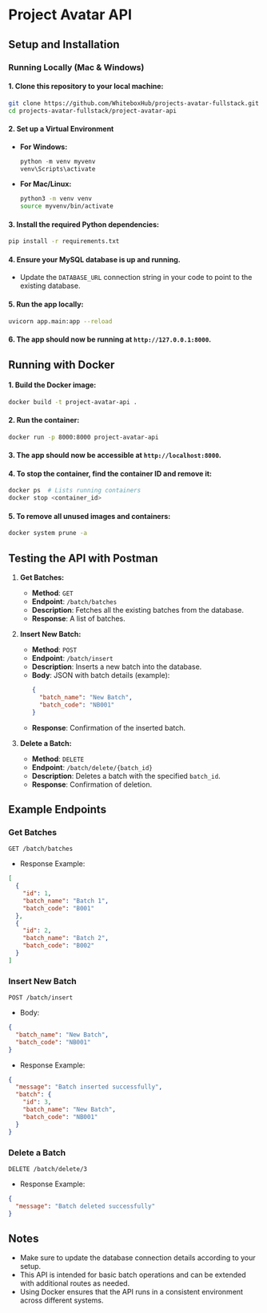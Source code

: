 # Project Avatar API

## Setup and Installation

### Running Locally (Mac & Windows)

#### 1. Clone this repository to your local machine:
```bash
git clone https://github.com/WhiteboxHub/projects-avatar-fullstack.git
cd projects-avatar-fullstack/project-avatar-api
```

#### 2. Set up a Virtual Environment

- **For Windows:**
  ```powershell
  python -m venv myvenv
  venv\Scripts\activate
  ```

- **For Mac/Linux:**
  ```bash
  python3 -m venv venv
  source myvenv/bin/activate
  ```

#### 3. Install the required Python dependencies:
```bash
pip install -r requirements.txt
```

#### 4. Ensure your MySQL database is up and running.
- Update the `DATABASE_URL` connection string in your code to point to the existing database.

#### 5. Run the app locally:
```bash
uvicorn app.main:app --reload
```

#### 6. The app should now be running at `http://127.0.0.1:8000`.

## Running with Docker

#### 1. Build the Docker image:
```bash
docker build -t project-avatar-api .
```

#### 2. Run the container:
```bash
docker run -p 8000:8000 project-avatar-api
```

#### 3. The app should now be accessible at `http://localhost:8000`.

#### 4. To stop the container, find the container ID and remove it:
```bash
docker ps  # Lists running containers
docker stop <container_id>
```

#### 5. To remove all unused images and containers:
```bash
docker system prune -a
```

## Testing the API with Postman

1. **Get Batches:**
   - **Method**: `GET`
   - **Endpoint**: `/batch/batches`
   - **Description**: Fetches all the existing batches from the database.
   - **Response**: A list of batches.

2. **Insert New Batch:**
   - **Method**: `POST`
   - **Endpoint**: `/batch/insert`
   - **Description**: Inserts a new batch into the database.
   - **Body**: JSON with batch details (example):
     ```json
     {
       "batch_name": "New Batch",
       "batch_code": "NB001"
     }
     ```
   - **Response**: Confirmation of the inserted batch.

3. **Delete a Batch:**
   - **Method**: `DELETE`
   - **Endpoint**: `/batch/delete/{batch_id}`
   - **Description**: Deletes a batch with the specified `batch_id`.
   - **Response**: Confirmation of deletion.

## Example Endpoints

### Get Batches
```http
GET /batch/batches
```
- Response Example:
```json
[
  {
    "id": 1,
    "batch_name": "Batch 1",
    "batch_code": "B001"
  },
  {
    "id": 2,
    "batch_name": "Batch 2",
    "batch_code": "B002"
  }
]
```

### Insert New Batch
```http
POST /batch/insert
```
- Body:
```json
{
  "batch_name": "New Batch",
  "batch_code": "NB001"
}
```
- Response Example:
```json
{
  "message": "Batch inserted successfully",
  "batch": {
    "id": 3,
    "batch_name": "New Batch",
    "batch_code": "NB001"
  }
}
```

### Delete a Batch
```http
DELETE /batch/delete/3
```
- Response Example:
```json
{
  "message": "Batch deleted successfully"
}
```

## Notes
- Make sure to update the database connection details according to your setup.
- This API is intended for basic batch operations and can be extended with additional routes as needed.
- Using Docker ensures that the API runs in a consistent environment across different systems.
